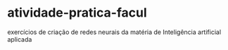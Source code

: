# atividade-pratica-facul
exercícios de criação de redes neurais da matéria de Inteligência artificial aplicada
